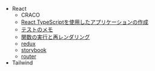 - React
  - CRACO
  - [React TypeScriptを使用したアプリケーションの作成](https://good-yuuta.hatenablog.com/entry/2022/08/12/081844?_ga=2.130045448.665084495.1660252211-1524494941.1630950902)
  - [テストのメモ](https://good-yuuta.hatenablog.com/entry/2022/08/24/193548?_ga=2.200902382.196589721.1661332787-1524494941.1630950902)
  - [関数の実行と再レンダリング](https://good-yuuta.hatenablog.com/entry/2022/08/26/044032?_ga=2.192991789.1077274209.1661440379-1524494941.1630950902)
  - [redux]()
  - [storybook]()
  - [router](https://good-yuuta.hatenablog.com/entry/2022/08/29/035307?_ga=2.242343178.943498981.1661679273-1524494941.1630950902)
- Tailwind